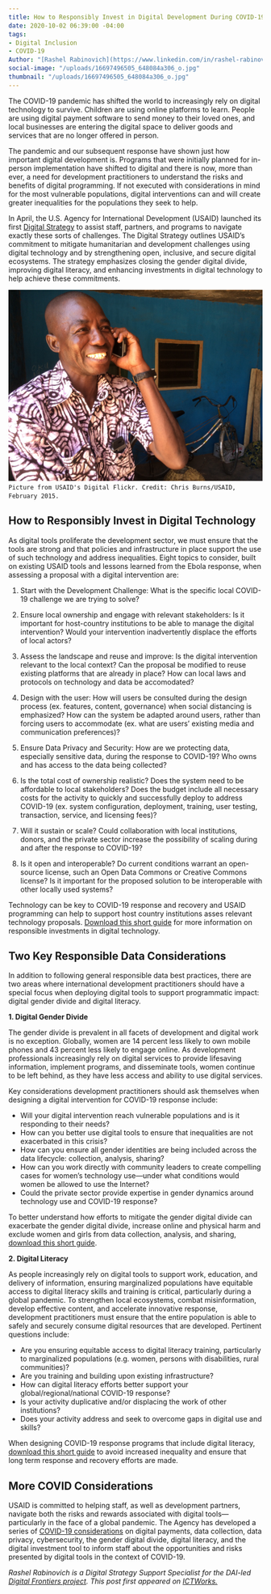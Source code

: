 ```yaml
---
title: How to Responsibly Invest in Digital Development During COVID-19 Response
date: 2020-10-02 06:39:00 -04:00
tags:
- Digital Inclusion
- COVID-19
Author: "[Rashel Rabinovich](https://www.linkedin.com/in/rashel-rabinovich-b3469099?challengeId=AQEy5wdzmx-JvQAAAXTgVbP65l_jvqz9qhAPg2VLEh-mJiptq7ldu-geOmVCajVP-AEG4JeFys-mWPPY_42oRnAtXG1ro7U5CA&submissionId=280315a5-13a4-3916-95b1-5178d9f80479)"
social-image: "/uploads/16697496505_648084a306_o.jpg"
thumbnail: "/uploads/16697496505_648084a306_o.jpg"
---
```


The COVID-19 pandemic has shifted the world to increasingly rely on digital technology to survive. Children are using online platforms to learn. People are using digital payment software to send money to their loved ones, and local businesses are entering the digital space to deliver goods and services that are no longer offered in person.

<!--more-->

The pandemic and our subsequent response have shown just how important digital development is. Programs that were initially planned for in-person implementation have shifted to digital and there is now, more than ever, a need for development practitioners to understand the risks and benefits of digital programming. If not executed with considerations in mind for the most vulnerable populations, digital interventions can and will create greater inequalities for the populations they seek to help.

In April, the U.S. Agency for International Development (USAID) launched its first [Digital Strategy](https://www.usaid.gov/sites/default/files/documents/15396/USAID_Digital_Strategy.pdf) to assist staff, partners, and programs to navigate exactly these sorts of challenges. The Digital Strategy outlines USAID’s commitment to mitigate humanitarian and development challenges using digital technology and by strengthening open, inclusive, and secure digital ecosystems. The strategy emphasizes closing the gender digital divide, improving digital literacy, and enhancing investments in digital technology to help achieve these commitments.

![16697496505_648084a306_o.jpg](/uploads/16697496505_648084a306_o.jpg)`Picture from USAID's Digital Flickr. Credit: Chris Burns/USAID, February 2015.`

## How to Responsibly Invest in Digital Technology

As digital tools proliferate the development sector, we must ensure that the tools are strong and that policies and infrastructure in place support the use of such technology and address inequalities. Eight topics to consider, built on existing USAID tools and lessons learned from the Ebola response, when assessing a proposal with a digital intervention are:

1. Start with the Development Challenge: What is the specific local COVID-19 challenge we are trying to solve?

2. Ensure local ownership and engage with relevant stakeholders: Is it important for host-country institutions to be able to manage the digital intervention? Would your intervention inadvertently displace the efforts of local actors?

3. Assess the landscape and reuse and improve: Is the digital intervention relevant to the local context? Can the proposal be modified to reuse existing platforms that are already in place? How can local laws and protocols on technology and data be accomodated?

4. Design with the user: How will users be consulted during the design process (ex. features, content, governance) when social distancing is emphasized? How can the system be adapted around users, rather than forcing users to accommodate (ex. what are users’ existing media and communication preferences)?

5. Ensure Data Privacy and Security: How are we protecting data, especially sensitive data, during the response to COVID-19? Who owns and has access to the data being collected?

6. Is the total cost of ownership realistic? Does the system need to be affordable to local stakeholders? Does the budget include all necessary costs for the activity to quickly and successfully deploy to address COVID-19 (ex. system configuration, deployment, training, user testing, transaction, service, and licensing fees)?

7. Will it sustain or scale? Could collaboration with local institutions, donors, and the private sector increase the possibility of scaling during and after the response to COVID-19?

8. Is it open and interoperable? Do current conditions warrant an open-source license, such an Open Data Commons or Creative Commons license? Is it important for the proposed solution to be interoperable with other locally used systems?

Technology can be key to COVID-19 response and recovery and USAID programming can help to support host country institutions asses relevant technology proposals. [Download this short guide](https://www.usaid.gov/digital-development/covid-19/investing-digital-technology) for more information on responsible investments in digital technology.

## Two Key Responsible Data Considerations

In addition to following general responsible data best practices, there are two areas where international development practitioners should have a special focus when deploying digital tools to support programmatic impact: digital gender divide and digital literacy.

**1. Digital Gender Divide**

The gender divide is prevalent in all facets of development and digital work is no exception. Globally, women are 14 percent less likely to own mobile phones and 43 percent less likely to engage online. As development professionals increasingly rely on digital services to provide lifesaving information, implement programs, and disseminate tools, women continue to be left behind, as they have less access and ability to use digital services.

Key considerations development practitioners should ask themselves when designing a digital intervention for COVID-19 response include:

* Will your digital intervention reach vulnerable populations and is it responding to their needs?
* How can you better use digital tools to ensure that inequalities are not exacerbated in this crisis?
* How can you ensure all gender identities are being included across the data lifecycle: collection, analysis, sharing?
* How can you work directly with community leaders to create compelling cases for women’s technology use—under what conditions would women be allowed to use the Internet?
* Could the private sector provide expertise in gender dynamics around technology use and COVID-19 response?

To better understand how efforts to mitigate the gender digital divide can exacerbate the gender digital divide, increase online and physical harm and exclude women and girls from data collection, analysis, and sharing, [download this short guide](https://www.usaid.gov/digital-development/covid-19/gender-digital-divide).

**2. Digital Literacy**

As people increasingly rely on digital tools to support work, education, and delivery of information, ensuring marginalized populations have equitable access to digital literacy skills and training is critical, particularly during a global pandemic. To strengthen local ecosystems, combat misinformation, develop effective content, and accelerate innovative response, development practitioners must ensure that the entire population is able to safely and securely consume digital resources that are developed. Pertinent questions include:

* Are you ensuring equitable access to digital literacy training, particularly to marginalized populations (e.g. women, persons with disabilities, rural communities)?
* Are you training and building upon existing infrastructure?
* How can digital literacy efforts better support your global/regional/national COVID-19 response?
* Is your activity duplicative and/or displacing the work of other institutions?
* Does your activity address and seek to overcome gaps in digital use and skills?

When designing COVID-19 response programs that include digital literacy, [download this short guide](https://www.usaid.gov/digital-development/covid-19/digital-literacy) to avoid increased inequality and ensure that long term response and recovery efforts are made.

## More COVID Considerations

USAID is committed to helping staff, as well as development partners, navigate both the risks and rewards associated with digital tools—particularly in the face of a global pandemic. The Agency has developed a series of [COVID-19 considerations](https://www.usaid.gov/digital-development/covid-19) on digital payments, data collection, data privacy, cybersecurity, the gender digital divide, digital literacy, and the digital investment tool to inform staff about the opportunities and risks presented by digital tools in the context of COVID-19.

*Rashel Rabinovich is a Digital Strategy Support Specialist for the DAI-led [Digital Frontiers project](https://www.dai.com/our-work/projects/worldwide-digital-frontiers-df). This post first appeared on [ICTWorks.](https://www.ictworks.org/responsibly-invest-digital-development-covid-19-response/#.X3TQsWhKiUl)*